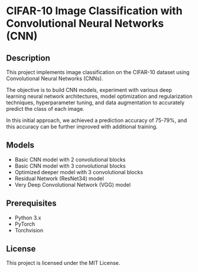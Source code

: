# CIFAR-10 Image Classification with Convolutional Neural Networks (CNN)

## Description
This project implements image classification on the CIFAR-10 dataset using Convolutional Neural Networks (CNNs).

The objective is to build CNN models, experiment with various deep learning neural network architectures, model optimization and regularization techniques, hyperparameter tuning, and data augmentation to accurately predict the class of each image.

In this initial approach, we achieved a prediction accuracy of 75-79%, and this accuracy can be further improved with additional training.

## Models
- Basic CNN model with 2 convolutional blocks
- Basic CNN model with 3 convolutional blocks
- Optimized deeper model with 3 convolutional blocks
- Residual Network (ResNet34) model
- Very Deep Convolutional Network (VGG) model

## Prerequisites
- Python 3.x
- PyTorch
- Torchvision

## License
This project is licensed under the MIT License. 
